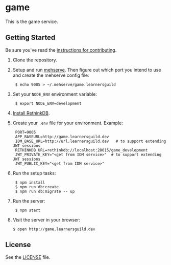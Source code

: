 # game

This is the game service.

## Getting Started

Be sure you've read the [instructions for contributing](./CONTRIBUTING.md).

1. Clone the repository.

2. Setup and run [mehserve][mehserve]. Then figure out which port you intend to use and create the mehserve config file:

        $ echo 9005 > ~/.mehserve/game.learnersguild

3. Set your `NODE_ENV` environment variable:

        $ export NODE_ENV=development

4. [Install RethinkDB][install-rethinkdb].

7. Create your `.env` file for your environment. Example:

        PORT=9005
        APP_BASEURL=http://game.learnersguild.dev
        IDM_BASE_URL=http://url.learnersguild.dev   # to support extending JWT sessions
        RETHINKDB_URL=rethinkdb://localhost:28015/game_development
        JWT_PRIVATE_KEY="<get from IDM service>"  # to support extending JWT sessions
        JWT_PUBLIC_KEY="<get from IDM service>"

8. Run the setup tasks:

        $ npm install
        $ npm run db:create
        $ npm run db:migrate -- up

9. Run the server:

        $ npm start

10. Visit the server in your browser:

        $ open http://game.learnersguild.dev


## License

See the [LICENSE](./LICENSE) file.


[github-register-application]: https://github.com/settings/applications/new
[install-rethinkdb]: https://www.rethinkdb.com/docs/install/
[mehserve]: https://github.com/timecounts/mehserve
